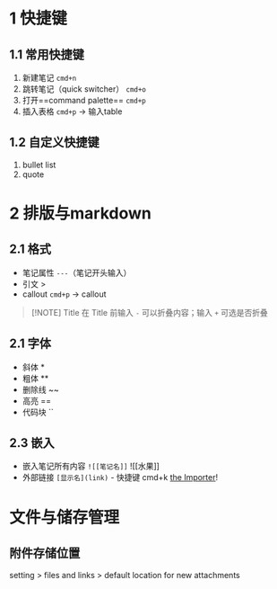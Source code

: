 #  1 快捷键
## 1.1 常用快捷键
1. 新建笔记 `cmd+n`
2. 跳转笔记（quick switcher） `cmd+o`
3. 打开==command palette==  `cmd+p`
4. 插入表格   `cmd+p` -> 输入table
## 1.2 自定义快捷键
1. bullet list
2. quote
# 2 排版与markdown
## 2.1 格式
- 笔记属性 `---`（笔记开头输入）
- 引文 >
- callout `cmd+p` -> callout

> [!NOTE] Title
> 在 Title 前输入 `-` 可以折叠内容；输入 `+` 可选是否折叠


## 2.1 字体
- 斜体 *
- 粗体 **
- 删除线 ~~
- 高亮 ==
- 代码块 `` 
## 2.3 嵌入
- 嵌入笔记所有内容 `![[笔记名]]`
 ![[水果]]
- 外部链接 `[显示名](link)` - 快捷键 cmd+k
 [the Importer](https://help.obsidian.md/Plugins/Importer)!
# 文件与储存管理
## 附件存储位置
setting > files and links > default location for new attachments

